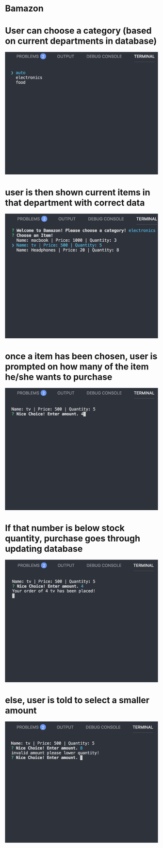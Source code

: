 # Bamazon




# User can choose a category (based on current departments in database)
![](images/1.png)

# user is then shown current items in that department with correct data
![](images/2.png)

# once a item has been chosen, user is prompted on how many of the item he/she wants to purchase
![](images/4.png)

# If that number is below stock quantity, purchase goes through updating database
![](images/5.png)

# else, user is told to select a smaller amount
![](images/6.png)
